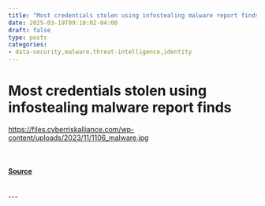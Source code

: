```yaml
---
title: "Most credentials stolen using infostealing malware report finds"
date: 2025-03-19T09:10:02-04:00
draft: false
type: posts
categories: 
- data-security,malware,threat-intelligence,identity
---
```

# Most credentials stolen using infostealing malware report finds
https://files.cyberriskalliance.com/wp-content/uploads/2023/11/1106_malware.jpg
<br/>

<br/>


#### [Source](https://www.scworld.com/brief/most-credentials-stolen-using-infostealing-malware-report-finds)

<br/>
---

